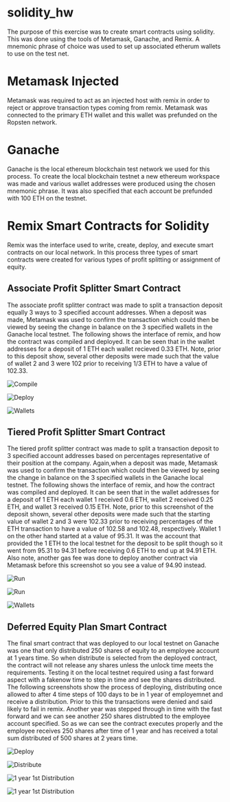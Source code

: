 # solidity_hw

The purpose of this exercise was to create smart contracts using solidity. This was done using the tools of Metamask, Ganache, and Remix. A mnemonic phrase of choice was used to set up associated etherum wallets to use on the test net. 

# Metamask Injected
Metamask was required to act as an injected host with remix in order to reject or approve transaction types coming from remix. Metamask was connected to the primary ETH wallet and this wallet was prefunded on the Ropsten network.

# Ganache
Ganache is the local ethereum blockchain test network we used for this process. To create the local blockchain testnet a new ethereum workspace was made and various wallet addresses were produced using the chosen mnemonic phrase. It was also specified that each account be prefunded with 100 ETH on the testnet.

# Remix Smart Contracts for Solidity
Remix was the interface used to write, create, deploy, and execute smart contracts on our local network. In this process three types of smart contracts were created for various types of profit splitting or assignment of equity.

## Associate Profit Splitter Smart Contract
The associate profit splitter contract was made to split a transaction deposit equally 3 ways to 3 specified account addresses. When a deposit was made, Metamask was used to confirm the transaction which could then be viewed by seeing the change in balance on the 3 specified wallets in the Ganache local testnet. The following shows the interface of remix, and how the contract was compiled and deployed. It can be seen that in the wallet addresses for a deposit of 1 ETH each wallet recieved 0.33 ETH. Note, prior to this deposit show, several other deposits were made such that the value of wallet 2 and 3 were 102 prior to receiving 1/3 ETH to have a value of 102.33.

![Compile](./solidity_hw_screenshots/Associate_PS_Compile.png)

![Deploy](./solidity_hw_screenshots/Associate_PS_Deploy.png)


![Wallets](./solidity_hw_screenshots/A_PS_Wallet.png)

## Tiered Profit Splitter Smart Contract
The tiered profit splitter contract was made to split a transaction deposit to 3 specified account addresses based on percentages representative of their position at the company. Again,when a deposit was made, Metamask was used to confirm the transaction which could then be viewed by seeing the change in balance on the 3 specified wallets in the Ganache local testnet. The following shows the interface of remix, and how the contract was compiled and deployed. It can be seen that in the wallet addresses for a deposit of 1 ETH each wallet 1 received 0.6 ETH, wallet 2 received 0.25 ETH, and wallet 3 received 0.15 ETH. Note, prior to this screenshot of the deposit shown, several other deposits were made such that the starting value of wallet 2 and 3 were 102.33 prior to receiving percentages of the ETH transaction to have a value of 102.58 and 102.48, respectively. Wallet 1 on the other hand started at a value of 95.31. It was the account that provided the 1 ETH to the local testnet for the deposit to be split though so it went from 95.31 to 94.31 before receiving 0.6 ETH to end up at 94.91 ETH. Also note, another gas fee was done to deploy another contract via Metamask before this screenshot so you see a value of 94.90 instead.

![Run](./solidity_hw_screenshots/Tiered_PS_Run_Metamask.png)

![Run](./solidity_hw_screenshots/Tiered_PS_Run.png)

![Wallets](./solidity_hw_screenshots/Tiered_PS_Wallets.png)

## Deferred Equity Plan Smart Contract
The final smart contract that was deployed to our local testnet on Ganache was one that only distributed 250 shares of equity to an employee account at 1 years time. So when distribute is selected from the deployed contract, the contract will not release any shares unless the unlock time meets the requirements. Testing it on the local testnet required using a fast forward aspect with a fakenow time to step in time and see the shares distributed. The following screenshots show the process of deploying, distributing once allowed to after 4 time steps of 100 days to be in 1 year of employemnet and receive a distribution. Prior to this the transactions were denied and said likely to fail in remix. Another year was stepped through in time with the fast forward and we can see another 250 shares distrubted to the employee account specified. So as we can see the contract executes properly and the employee receives 250 shares after time of 1 year and has received a total sum distributed of 500 shares at 2 years time.

![Deploy](./solidity_hw_screenshots/Deferred_Eq_Deploy.png)

![Distribute](./solidity_hw_screenshots/Defer_Eq_Distribute.png)

![1 year 1st Distribution](./solidity_hw_screenshots/First_Distribution_1yr.png)

![1 year 1st Distribution](./solidity_hw_screenshots/Second_Distribution_2yr.png)








